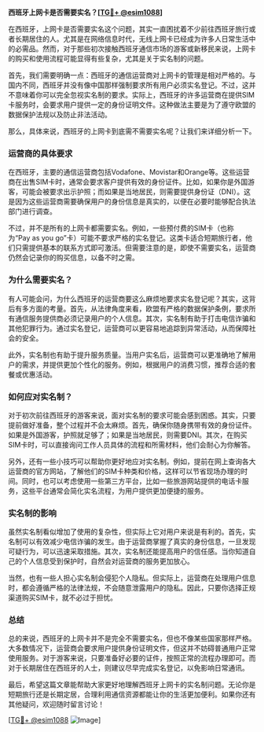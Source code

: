**西班牙上网卡是否需要实名？[[TG💪+ @esim1088](https://t.me/s/esim1088)]**

在西班牙，上网卡是否需要实名这个问题，其实一直困扰着不少前往西班牙旅行或者长期居住的人。尤其是在网络信息时代，无线上网卡已经成为许多人日常生活中的必需品。然而，对于那些初次接触西班牙通信市场的游客或新移民来说，上网卡的购买和使用流程可能显得有些复杂，尤其是关于实名制的问题。

首先，我们需要明确一点：西班牙的通信运营商对上网卡的管理是相对严格的。与国内不同，西班牙并没有像中国那样强制要求所有用户必须实名登记。不过，这并不意味着你可以完全忽视实名制的要求。实际上，西班牙的许多运营商在提供SIM卡服务时，会要求用户提供一定的身份证明文件。这种做法主要是为了遵守欧盟的数据保护法规以及防止非法活动。

那么，具体来说，西班牙的上网卡到底需不需要实名呢？让我们来详细分析一下。

### **运营商的具体要求**

在西班牙，主要的通信运营商包括Vodafone、Movistar和Orange等。这些运营商在出售SIM卡时，通常会要求客户提供有效的身份证件。比如，如果你是外国游客，可能会被要求出示护照；而如果是当地居民，则需要提供身份证（DNI）。这是因为这些运营商需要确保用户的身份信息是真实的，以便在必要时能够配合执法部门进行调查。

不过，并不是所有的上网卡都需要实名。例如，一些预付费的SIM卡（也称为“Pay as you go”卡）可能不要求严格的实名登记。这类卡适合短期旅行者，他们只需提供基本的联系方式即可激活。但需要注意的是，即使不需要实名，运营商仍然会记录你的购买信息，以备不时之需。

### **为什么需要实名？**

有人可能会问，为什么西班牙的运营商要这么麻烦地要求实名登记呢？其实，这背后有多方面的考量。首先，从法律角度来看，欧盟有严格的数据保护条例，要求所有通信服务提供商必须记录用户的个人信息。其次，实名制有助于打击电信诈骗和其他犯罪行为。通过实名登记，运营商可以更容易地追踪到异常活动，从而保障社会的安全。

此外，实名制也有助于提升服务质量。当用户实名后，运营商可以更准确地了解用户的需求，并提供更加个性化的服务。例如，根据用户的消费习惯，推荐合适的套餐或优惠活动。

### **如何应对实名制？**

对于初次前往西班牙的游客来说，面对实名制的要求可能会感到困惑。其实，只要提前做好准备，整个过程并不会太麻烦。首先，确保你随身携带有效的身份证件。如果是外国游客，护照就足够了；如果是当地居民，则需要DNI。其次，在购买SIM卡时，可以直接询问工作人员具体的流程和所需材料，他们会耐心为你解答。

另外，还有一些小技巧可以帮助你更好地应对实名制。例如，提前在网上查询各大运营商的官方网站，了解他们的SIM卡种类和价格，这样可以节省现场办理的时间。同时，也可以考虑使用一些第三方平台，比如一些旅游网站提供的电话卡服务，这些平台通常会简化实名流程，为用户提供更加便捷的服务。

### **实名制的影响**

虽然实名制看似增加了使用的复杂性，但实际上它对用户来说是有利的。首先，实名制可以有效减少电信诈骗的发生。由于运营商掌握了真实的身份信息，一旦发现可疑行为，可以迅速采取措施。其次，实名制还能提高用户的信任感。当你知道自己的个人信息受到保护时，自然会对运营商的服务更加放心。

当然，也有一些人担心实名制会侵犯个人隐私。但实际上，运营商在处理用户信息时，都会遵循严格的法律法规，不会随意泄露用户的隐私。因此，只要你选择正规渠道购买SIM卡，就不必过于担忧。

### **总结**

总的来说，西班牙的上网卡并不是完全不需要实名，但也不像某些国家那样严格。大多数情况下，运营商会要求用户提供身份证明文件，但这并不妨碍普通用户正常使用服务。对于游客来说，只要准备好必要的证件，按照正常的流程办理即可。而对于长期居住在西班牙的人士，则建议尽早完成实名登记，以免影响日常通讯。

最后，希望这篇文章能帮助大家更好地理解西班牙上网卡的实名制问题。无论你是短期旅行还是长期定居，合理利用通信资源都能让你的生活更加便利。如果你还有其他疑问，欢迎随时留言讨论！

[[TG💪+ @esim1088](https://t.me/s/esim1088) ![Image](https://i.postimg.cc/4NQfJmqS/Snipaste-2025-05-13-00-14-12.png)]